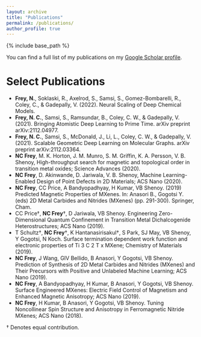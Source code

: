 ```yaml
---
layout: archive
title: "Publications"
permalink: /publications/
author_profile: true
---
```


{% include base_path %}

You can find a full list of my publications on my [Google Scholar profile](https://scholar.google.com/citations?user=IMUja60AAAAJ).

Select Publications
====
* **Frey, N.**, Soklaski, R., Axelrod, S., Samsi, S., Gomez-Bombarelli, R., Coley, C., & Gadepally, V. (2022). Neural Scaling of Deep Chemical Models.
* **Frey, N. C.**, Samsi, S., Ramsundar, B., Coley, C. W., & Gadepally, V. (2021). Bringing Atomistic Deep Learning to Prime Time. arXiv preprint arXiv:2112.04977.
* **Frey, N. C.**, Samsi, S., McDonald, J., Li, L., Coley, C. W., & Gadepally, V. (2021). Scalable Geometric Deep Learning on Molecular Graphs. arXiv preprint arXiv:2112.03364.
* **NC Frey**, M. K. Horton, J. M. Munro, S. M. Griffin, K. A. Persson, V. B. Shenoy, High-throughput search for magnetic and topological order in transition metal oxides; Science Advances (2020).
* **NC Frey**, D. Akinwande, D. Jariwala, V. B. Shenoy, Machine Learning-Enabled Design of Point Defects in 2D Materials; ACS Nano (2020).
* **NC Frey**, CC Price, A Bandyopadhyay, H Kumar, VB Shenoy. (2019) Predicted Magnetic Properties of MXenes. In: Anasori B., Gogotsi Y. (eds) 2D Metal Carbides and Nitrides (MXenes) (pp. 291-300). Springer, Cham.
* CC Price&dagger;, **NC Frey**&dagger;, D Jariwala, VB Shenoy. Engineering Zero-Dimensional Quantum Confinement in Transition Metal Dichalcogenide Heterostructures; ACS Nano (2019).
* T Schultz&dagger;, **NC Frey**&dagger;, K Hantanasirisakul&dagger;, S Park, SJ May, VB Shenoy, Y Gogotsi, N Koch. Surface termination dependent work function and electronic properties of Ti 3 C 2 T x MXene; Chemistry of Materials (2019).
* **NC Frey**, J Wang, GIV Bellido, B Anasori, Y Gogotsi, VB Shenoy. Prediction of Synthesis of 2D Metal Carbides and Nitrides (MXenes) and Their Precursors with Positive and Unlabeled Machine Learning; ACS Nano (2019).
* **NC Frey**, A Bandyopadhyay, H Kumar, B Anasori, Y Gogotsi, VB Shenoy. Surface Engineered MXenes: Electric Field Control of Magnetism and Enhanced Magnetic Anisotropy; ACS Nano (2019).
* **NC Frey**, H Kumar, B Anasori, Y Gogotsi, VB Shenoy. Tuning Noncollinear Spin Structure and Anisotropy in Ferromagnetic Nitride MXenes; ACS Nano (2018).

&dagger; Denotes equal contribution.
